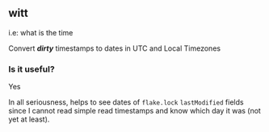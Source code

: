 ## witt

i.e: what is the time

Convert ***dirty*** timestamps to dates in UTC and Local Timezones


### Is it useful?

Yes

In all seriousness, helps to see dates of `flake.lock` `lastModified` fields
since I cannot read simple read timestamps and know which day it was (not yet
at least).
